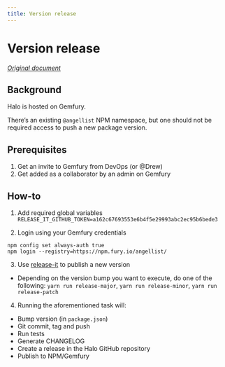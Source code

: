 ```yaml
---
title: Version release
---
```


# Version release

_[Original document](https://venturehacks.quip.com/1LMlAuN5Z03u/Halo-How-to-publish-a-new-release)_

## Background

Halo is hosted on Gemfury.

There’s an existing `@angellist` NPM namespace, but one should not be required access to push a new package version.

## Prerequisites

1. Get an invite to Gemfury from DevOps (or @Drew)
2. Get added as a collaborator by an admin on Gemfury

## How-to

1. Add required global variables
   `RELEASE_IT_GITHUB_TOKEN=a162c67693553e6b4f5e29993abc2ec95b6bede3`

2. Login using your Gemfury credentials

```shell
npm config set always-auth true
npm login --registry=https://npm.fury.io/angellist/
```

3. Use [release-it](https://github.com/release-it/release-it) to publish a new version

- Depending on the version bump you want to execute, do one of the following: `yarn run release-major`, `yarn run release-minor`, `yarn run release-patch`

4. Running the aforementioned task will:

- Bump version (in `package.json`)
- Git commit, tag and push
- Run tests
- Generate CHANGELOG
- Create a release in the Halo GitHub repository
- Publish to NPM/Gemfury
